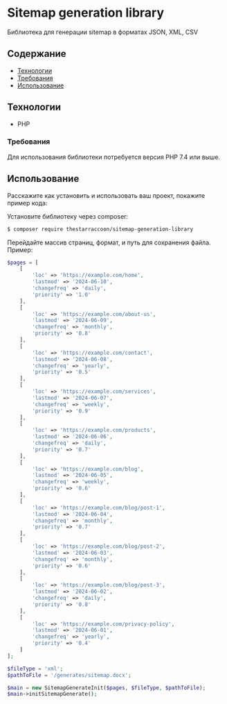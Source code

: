 # Sitemap generation library
Библиотека для генерации sitemap в форматах JSON, XML, CSV

## Содержание
- [Технологии](#технологии)
- [Требования](#требования)
- [Использование](#использование)

## Технологии
- PHP

### Требования
Для использования библиотеки потребуется версия PHP 7.4 или выше.

## Использование
Расскажите как установить и использовать ваш проект, покажите пример кода:

Установите библиотеку через composer:
```sh
$ composer require thestarraccoon/sitemap-generation-library
```

Перейдайте массив страниц, формат, и путь для сохранения файла.
Пример:
```php
$pages = [
    [
        'loc' => 'https://example.com/home',
        'lastmod' => '2024-06-10',
        'changefreq' => 'daily',
        'priority' => '1.0'
    ],
    [
        'loc' => 'https://example.com/about-us',
        'lastmod' => '2024-06-09',
        'changefreq' => 'monthly',
        'priority' => '0.8'
    ],
    [
        'loc' => 'https://example.com/contact',
        'lastmod' => '2024-06-08',
        'changefreq' => 'yearly',
        'priority' => '0.5'
    ],
    [
        'loc' => 'https://example.com/services',
        'lastmod' => '2024-06-07',
        'changefreq' => 'weekly',
        'priority' => '0.9'
    ],
    [
        'loc' => 'https://example.com/products',
        'lastmod' => '2024-06-06',
        'changefreq' => 'daily',
        'priority' => '0.7'
    ],
    [
        'loc' => 'https://example.com/blog',
        'lastmod' => '2024-06-05',
        'changefreq' => 'weekly',
        'priority' => '0.6'
    ],
    [
        'loc' => 'https://example.com/blog/post-1',
        'lastmod' => '2024-06-04',
        'changefreq' => 'monthly',
        'priority' => '0.7'
    ],
    [
        'loc' => 'https://example.com/blog/post-2',
        'lastmod' => '2024-06-03',
        'changefreq' => 'monthly',
        'priority' => '0.6'
    ],
    [
        'loc' => 'https://example.com/blog/post-3',
        'lastmod' => '2024-06-02',
        'changefreq' => 'daily',
        'priority' => '0.8'
    ],
    [
        'loc' => 'https://example.com/privacy-policy',
        'lastmod' => '2024-06-01',
        'changefreq' => 'yearly',
        'priority' => '0.4'
    ]
];

$fileType = 'xml';
$pathToFile = '/generates/sitemap.docx';

$main = new SitemapGenerateInit($pages, $fileType, $pathToFile);
$main->initSitemapGenerate();
```
